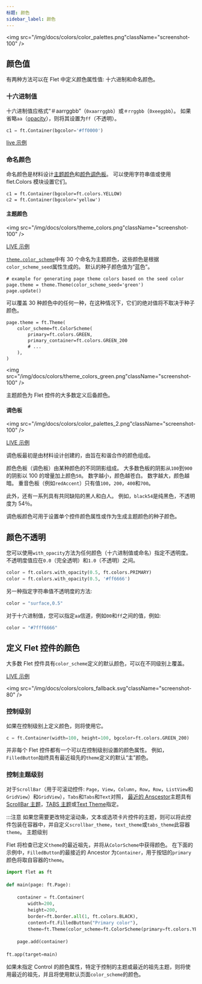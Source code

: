 ```yaml
---
标题: 颜色
sidebar_label: 颜色
---
```


<img src="/img/docs/colors/color_palettes.png"className="screenshot-100" />

## 颜色值

有两种方法可以在 Flet 中定义颜色属性值: 十六进制和命名颜色。

### 十六进制值

十六进制值应格式“＃aarrggbb”（`0xaarrggbb`）或`＃rrggbb`（`0xeeggbb`）。 如果省略`aa`（[opacity](/docs/guides/python/colors#color-opacity)），则将其设置为`ff`（不透明）。

```python
c1 = ft.Container(bgcolor='#ff0000')
```

[live 示例](https://flet-controls-gallery.fly.dev/colors/controlcolors)

### 命名颜色

命名颜色是材料设计[主题颜色](https://m3.material.io/styles/color/the-color-system/color-roles)和[颜色调色板](https://m2.material.io/design/color/the-color-system.html#color-usage-and-palettes)。 可以使用字符串值或使用 flet.Colors 模块设置它们。

```
c1 = ft.Container(bgcolor=ft.colors.YELLOW)
c2 = ft.Container(bgcolor='yellow')
```

#### 主题颜色

<img src="/img/docs/colors/theme_colors.png"className="screenshot-100" />

[LIVE 示例](https://flet-controls-gallery.fly.dev/colors/themecolors)

[`theme.color_scheme`](/docs/controls/page#colorscheme-class)中有 30 个命名为主题颜色，这些颜色是根据`color_scheme_seed`属性生成的。 默认的种子颜色值为“蓝色”。

```
# example for generating page theme colors based on the seed color
page.theme = theme.Theme(color_scheme_seed='green')
page.update()
```

可以覆盖 30 种颜色中的任何一种，在这种情况下，它们的绝对值将不取决于种子颜色。

```
page.theme = ft.Theme(
    color_scheme=ft.ColorScheme(
        primary=ft.colors.GREEN,
        primary_container=ft.colors.GREEN_200
        # ...
    ),
)
```

<img src="/img/docs/colors/theme_colors_green.png"className="screenshot-100" />

主题颜色为 Flet 控件的大多数定义后备颜色。

#### 调色板

<img src="/img/docs/colors/color_palettes_2.png"className="screenshot-100" />

[LIVE 示例](https://flet-controls-gallery.fly.dev/colors/colorspalettes)

调色板最初是由材料设计创建的，由旨在和谐合作的颜色组成。

颜色色板（调色板）由某种颜色的不同阴影组成。 大多数色板的阴影从`100`到`900`的阴影以 100 的增量加上颜色`50`。 数字越小，颜色越苍白。 数字越大，颜色越暗。 重音色板（例如`redAccent`）只有值`100`，`200`，`400`和`700`。

此外，还有一系列具有共同缺陷的黑人和白人。 例如，`black54`是纯黑色，不透明度为 54％。

调色板颜色可用于设置单个控件颜色属性或作为生成主题颜色的种子颜色。

## 颜色不透明

您可以使用`with_opacity`方法为任何颜色（十六进制值或命名）指定不透明度。 不透明度值应在`0.0`（完全透明）和`1.0`（不透明）之间。

```python
color = ft.colors.with_opacity(0.5, ft.colors.PRIMARY)
color = ft.colors.with_opacity(0.5, '#ff6666')
```

另一种指定字符串值不透明度的方法:

```python
color = "surface,0.5"
```

对于十六进制值，您可以指定`aa`信道，例如`00`和`ff`之间的值，例如:

```python
color = "#7fff6666"
```

## 定义 Flet 控件的颜色

大多数 Flet 控件具有`color_scheme`定义的默认颜色，可以在不同级别上覆盖。

[LIVE 示例](https://flet-controls-gallery.fly.dev/colors/controlcolors)

<img src="/img/docs/colors/colors_fallback.svg"className="screenshot-80" />

### 控制级别

如果在控制级别上定义颜色，则将使用它。

```python
c = ft.Container(width=100, height=100, bgcolor=ft.colors.GREEN_200)
```

并非每个 Flet 控件都有一个可以在控制级别设置的颜色属性。 例如，`FilledButton`始终具有最近祖先的`theme`定义的默认“主”颜色。

### 控制主题级别

对于`ScrollBar`（用于可滚动控件: `Page`，`View`，`Column`，`Row`，`Row`，`ListView`和`GridView`）和`GridView`），`Tabs`和`Tabs`和`Text`对照， [最近的 Anscestor](/blog/scrolling-controls-and-theming#nested-themes)主题具有[ScrollBar 主题](/blog/scrolling-controls-and-theming#scrollbar-theme)，[TABS 主题](/blog/scrolling-controls-and-theming#tabs-theming)或[Text Theme](/blog/scrolling-controls-and-theming#text-theming)指定。

:::注意
如果您需要更改特定滚动条，文本或选项卡片控件的主题，则可以将此控件包装在容器中，并自定义`scrollbar_theme`，`text_theme`或`tabs_theme`此容器`theme`。 主题级别

Flet 将检查已定义`theme`的最近祖先，并将从`ColorScheme`中获得颜色。 在下面的示例中，`FilledButton`的最接近的 Ancestor 为`Container`，用于按钮的`primary`颜色将取自容器的`theme`。

```python
import flet as ft

def main(page: ft.Page):

    container = ft.Container(
        width=200,
        height=200,
        border=ft.border.all(1, ft.colors.BLACK),
        content=ft.FilledButton("Primary color"),
        theme=ft.Theme(color_scheme=ft.ColorScheme(primary=ft.colors.YELLOW)))

    page.add(container)

ft.app(target=main)
```

如果未指定 Control 的颜色属性，特定于控制的主题或最近的祖先主题，则将使用最近的祖先，并且将使用默认页面`color_scheme`的颜色。
